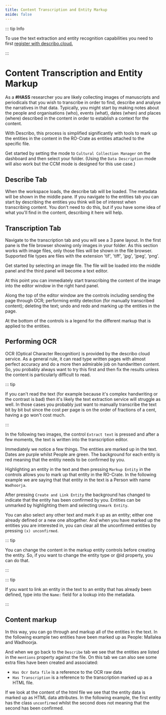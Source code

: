 ```yaml
---
title: Content Transcription and Entity Markup
aside: false
---
```


::: tip Info

To use the text extraction and entity recognition capabilities you need to first
[register with describo.cloud.](/docs/guide/register.html)

:::

# Content Transcription and Entity Markup

As a **#HASS** researcher you are likely collecting images of manuscripts and periodicals that you
wish to transcribe in order to find, describe and analyse the narratives in that data. Typically,
you might start by making notes about the people and organisations (who), events (what), dates
(when) and places (where) described in the content in order to establish a context for the content.

With Describo, this process is simplified significantly with tools to mark up the entities in the
content in the RO-Crate as entities attached to the specific file.

Get started by setting the mode to `Cultural Collection Manager` on the dashboard and then select
your folder. (Using the `Data Description` mode will also work but the CCM mode is designed for this
use case.)

## Describe Tab

When the workspace loads, the describe tab will be loaded. The metadata will be shown in the middle
pane. If you navigate to the entities tab you can start by describing the entities you think will be
of interest when transcribing content. You don't need to do this, but if you have some idea of what
you'll find in the content, describing it here will help.

<ImageComponent src="/images/guide-transcribing-content/transcribe1.webp"></ImageComponent>

## Transcription Tab

Navigate to the transcription tab and you will see a 3 pane layout. In the first pane is the file
browser showing only images in your folder. As this section works with image files, only those files
will be shown in the file browser. Supported file types are files with the extension 'tif', 'tiff',
'jpg', 'jpeg', 'png'.

<ImageComponent src="/images/guide-transcribing-content/transcribe2.webp"></ImageComponent>

Get started by selecting an image file. The file will be loaded into the middle panel and the third
panel will become a text editor.

<ImageComponent src="/images/guide-transcribing-content/transcribe3.webp"></ImageComponent>

At this point you can immediately start transcribing the content of the image into the editor window
in the right hand panel.

Along the top of the editor window are the controls including sending the page through OCR;
performing entity detection (for manually transcribed content); deleting the text; undo and redo and
marking up the entities in the page.

At the bottom of the controls is a legend for the different markup that is applied to the entities.

## Performing OCR

OCR (Optical Character Recognition) is provided by the describo cloud service. As a general rule, it
can read type written pages with almost perfect accuracy and do a more then admirable job on
handwritten content. So, you probably always want to try this first and then fix the results unless
the content is particularly difficult to read.

::: tip

If you can't read the text (for example because it's complex handwriting or the contrast is bad)
then it's likely the text extraction service will struggle as well. In those cases you probably just
want to manually transcribe the text bit by bit but since the cost per page is on the order of
fractions of a cent, having a go won't cost much.

:::

In the following two images, the control `Extract text` is pressed and after a few moments, the text
is written into the transcription editor.

<ImageComponent src="/images/guide-transcribing-content/transcribe4.webp"></ImageComponent>
<ImageComponent src="/images/guide-transcribing-content/transcribe5.webp"></ImageComponent>

Immediately we notice a few things. The entities are marked up in the text. Dates are purple whilst
People are green. The background for each entity is red meaning that the entitiy needs to be
confirmed by you.

Highlighting an entity in the text and then pressing `Markup Entity` in the controls allows you to
mark up that entity in the RO-Crate. In the following example we are saying that that entity in the
text is a Person with name `Wadhoorja`.

<ImageComponent src="/images/guide-transcribing-content/transcribe6.webp"></ImageComponent>

After pressing `Create and Link Entity` the background has changed to indicate that the entity has
been confirmed by you. Entities can be unmarked by highlighting them and selecting `Unmark Entity`.

You can also select any other text and mark it up as an entity; either one already defined or a new
one altogether. And when you have marked up the entities you are interested in, you can clear all
the unconfirmed entities by pressing `(x) unconfirmed`.

::: tip

You can change the content in the markup entity controls before creating the entity. So, if you want
to change the entity type or @id property, you can do that.

:::

::: tip

If you want to link an entity in the text to an entity that has already been defined, type into the
`Name:` field for a lookup into the metadata.

:::

## Content markup

In this way, you can go through and markup all of the entities in the text. In the following example
two entities have been marked up as People: Mallalea and Wadhoorja.

And when we go back to the `Describe` tab we see that the entities are listed in the `mentions`
property against the file. On this tab we can also see some extra files have been created and
associated:

-   `Has Ocr Data file` is a reference to the OCR raw data
-   `Has Transcription` is a reference to the transcription marked up as a HTML file.

<ImageComponent src="/images/guide-transcribing-content/transcribe7.webp"></ImageComponent>

If we look at the content of the html file we see that the entity data is marked up as HTML data
attributes. In the following example, the first entity has the class `unconfirmed` whilst the second
does not meaning that the second has been confirmed.

<ImageComponent src="/images/guide-transcribing-content/transcribe8.webp"></ImageComponent>

<Disqus />
